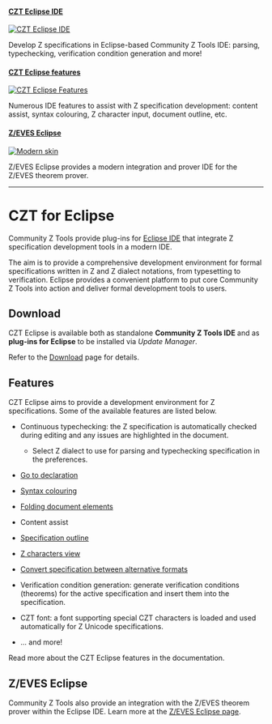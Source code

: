 #### [CZT Eclipse IDE][czt-eclipse-link]

[![CZT Eclipse IDE](images/carousel-z-unicode.png)][czt-eclipse-link]

Develop Z specifications in Eclipse-based Community Z Tools IDE: parsing, typechecking, verification condition generation and more!


#### [CZT Eclipse features][features]

[![CZT Eclipse Features](images/carousel-z-latex.png)][features]

Numerous IDE features to assist with Z specification development: content assist, syntax colouring, Z character input, document outline, etc.


#### [Z/EVES Eclipse][zeves-eclipse]

[![Modern skin](images/carousel-zeves.png)][zeves-eclipse]

Z/EVES Eclipse provides a modern integration and prover IDE for the Z/EVES theorem prover.


[czt-eclipse-link]: images/czt-eclipse-unicode.png "CZT Eclipse IDE"
[features]: #Features
[zeves-eclipse]: zeves/


---


# CZT for Eclipse

Community Z Tools provide plug-ins for [Eclipse IDE][eclipse] that integrate Z specification development tools in a modern IDE.

The aim is to provide a comprehensive development environment for formal specifications written in Z and Z dialect notations, from typesetting to verification. Eclipse provides a convenient platform to put core Community Z Tools into action and deliver formal development tools to users.


## Download

CZT Eclipse is available both as standalone **Community Z Tools IDE** and as **plug-ins for Eclipse** to be installed via _Update Manager_.

Refer to the [Download][download] page for details.

[eclipse]: http://www.eclipse.org
[download]: download.html


## Features

CZT Eclipse aims to provide a development environment for Z specifications. Some of the available features are listed below.

-   Continuous typechecking: the Z specification is automatically checked during editing and any issues are highlighted in the document.

    -   Select Z dialect to use for parsing and typechecking specification in the preferences.

-   [Go to declaration]( help/getting-started/go-to-declaration.html )

-   [Syntax colouring]( help/getting-started/syntax-coloring.html )

-   [Folding document elements]( help/concepts/folding-para.html )

-   Content assist

-   [Specification outline]( help/concepts/czt-views.html#Outline )

-   [Z characters view]( help/concepts/czt-views.html#Z_Character_Map )

-   [Convert specification between alternative formats]( help/concepts/czt-views.html#Z_Conversion )

-   Verification condition generation: generate verification conditions (theorems) for the active specification and insert them into the specification.

-   CZT font: a font supporting special CZT characters is loaded and used automatically for Z Unicode specifications.

-   ... and more!

Read more about the CZT Eclipse features in the documentation.


## Z/EVES Eclipse

Community Z Tools also provide an integration with the Z/EVES theorem prover within the Eclipse IDE. Learn more at the [Z/EVES Eclipse page][zeves-eclipse].

[zeves-eclipse]: zeves/
